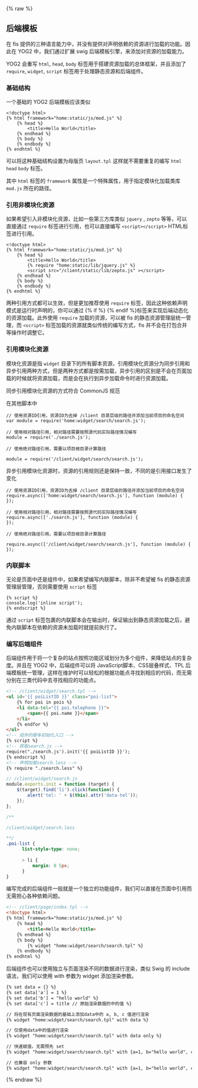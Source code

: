 ---
---
{% raw %}

## 后端模板

在 fis 提供的三种语言能力中，并没有提供对声明依赖的资源进行加载的功能。因此在 YOG2 中，我们通过扩展 swig 后端模板引擎，来添加对资源的加载能力。

YOG2 会重写 `html`,  `head`,  `body` 标签用于搭建资源加载的总体框架，并且添加了 `require`,  `widget`,  `script` 标签用于处理静态资源和后端组件。

### 基础结构

一个基础的 YOG2 后端模板应该类似

```
<!doctype html>
{% html framework="home:static/js/mod.js" %}
    {% head %}
        <title>Hello World</title>
    {% endhead %}
    {% body %}
    {% endbody %}
{% endhtml %}
```

可以将这种基础结构设置为母版页 `layout.tpl` 这样就不需要重复的编写 `html` `head` `body` 标签。

其中 `html` 标签的 `framework` 属性是一个特殊属性，用于指定模块化加载类库 `mod.js` 所在的路径。

### 引用非模块化资源

如果希望引入非模块化资源，比如一些第三方库类似 `jquery` , `zepto` 等等，可以直接通过 `require` 标签进行引用，也可以直接编写 `<script></script>` HTML标签进行引用。

```
<!doctype html>
{% html framework="home:static/js/mod.js" %}
    {% head %}
        <title>Hello World</title>
        {% require "home:static/lib/jquery.js" %}
        <script src="/client/static/lib/zepto.js" ></script>
    {% endhead %}
    {% body %}
    {% endbody %}
{% endhtml %}
```

两种引用方式都可以生效，但是更加推荐使用 `require` 标签，因此这种依赖声明模式是运行时声明的，你可以通过 {% if %} {% endif %}标签来实现后端动态化的资源加载。此外使用 `require` 加载的资源，可以被 fis 的静态资源管理层统一管理，而 `<script>` 标签加载的资源就类似传统的编写方式，fis 并不会在打包合并等操作时调整它。

### 引用模块化资源

模块化资源是指 `widget` 目录下的所有脚本资源，引用模块化资源分为同步引用和异步引用两种方式，但是两种方式都是按需加载，异步引用的区别是不会在页面加载的时候就将资源加载，而是会在执行到异步加载命令时进行资源加载。

同步引用模块化资源的方式符合 CommonJS 规范

在其他脚本中

```
// 使用资源ID引用，资源ID为去掉 /client 目录层级的路径并添加当前项目的命名空间
var module = require('home:widget/search/search.js');

// 使用相对路径引用，相对路径需要按照源代码实际路径情况编写
module = require('./search.js');

// 使用绝对路径引用，需要以项目根目录计算路径

module = require('/client/widget/search/search.js');
```

异步引用模块化资源时，资源的引用规则还是保持一致，不同的是引用接口发生了变化

```
// 使用资源ID引用，资源ID为去掉 /client 目录层级的路径并添加当前项目的命名空间
require.async(['home:widget/search/search.js'], function (module) {
});

// 使用相对路径引用，相对路径需要按照源代码实际路径情况编写
require.async(['./search.js'], function (module) {
});

// 使用绝对路径引用，需要以项目根目录计算路径

require.async(['/client/widget/search/search.js'], function (module) {
});
```

### 内联脚本

无论是页面中还是组件中，如果希望编写内联脚本，除非不希望被 fis 的静态资源管理层管理，否则需要使用 `script` 标签

```
{% script %}
console.log('inline script');
{% endscript %}
```

通过 `script` 标签包裹的内联脚本会在输出时，保证输出到静态资源加载之后，避免内联脚本在依赖的资源未加载时就提前执行了。

### 编写后端组件

后端组件用于将一个复杂的站点按照功能区域划分为多个组件，来降低站点的复杂度。并且在 YOG2 中，后端组件可以将 JavaScript脚本、CSS层叠样式、TPL 后端模板统一管理，这样在维护时可以轻松的根据功能点寻找到相应的代码，而无需分别在三类代码中去寻找相应的功能点。

```html
<!-- /client/widget/search.tpl -->
<ul id='{{ poiListID }}' class="poi-list">
    {% for poi in pois %}
    <li data-tel="{{ poi.telephone }}">
        <span>{{ poi.name }}</span>
    </li>
    {% endfor %}
</ul>
<!-- 组件的脚本初始化入口 -->
{% script %}
<!-- 获取search.js -->
require("./search.js').init('{{ poiListID }}');
{% endscript %}
<!-- 声明加载search.less -->
{% require "./search.less" %}
```

```javascript
// /client/widget/search.js
module.exports.init = function (target) {
    $(target).find('li').click(function() {
        alert('tel: ' + $(this).attr('data-tel'));
    });
};
```

```css
/**

/client/widget/search.less

**/
.poi-list {
      list-style-type: none;
      
      > li {
          margin: 0 5px;
      }
}
```

编写完成的后端组件一般就是一个独立的功能组件，我们可以直接在页面中引用而无需担心各种依赖问题。

```html
<!-- /client/page/index.tpl -->
<!doctype html>
{% html framework="home:static/js/mod.js" %}
    {% head %}
        <title>Hello World</title>
    {% endhead %}
    {% body %}
        {% widget "home:widget/search/search.tpl" %}
    {% endbody %}
{% endhtml %}
```

后端组件也可以使用独立与页面渲染不同的数据进行渲染，类似 Swig 的 include 语法，我们可以使用 with 参数为 widget 添加渲染参数。

```html
{% set data = {} %}
{% set data['a'] = 1 %}
{% set data['b'] = "hello world" %}
{% set data['c'] = title // 原始渲染数据的中的值 %}

// 将在现有页面渲染数据的基础上添加data中的 a, b, c 值进行渲染
{% widget "home:widget/search/search.tpl" with data %} 

// 仅使用data中的值进行渲染
{% widget "home:widget/search/search.tpl" with data only %} 

// 快速赋值，无需预先 set
{% widget "home:widget/search/search.tpl" with {a=1, b="hello world", c=title} %} 

// 也兼容 only 参数
{% widget "home:widget/search/search.tpl" with {a=1, b="hello world", c=title} only%} 
```

{% endraw %}
